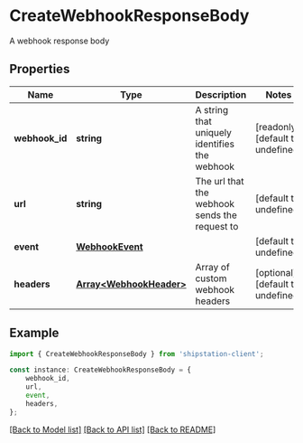 # CreateWebhookResponseBody

A webhook response body

## Properties

Name | Type | Description | Notes
------------ | ------------- | ------------- | -------------
**webhook_id** | **string** | A string that uniquely identifies the webhook | [readonly] [default to undefined]
**url** | **string** | The url that the webhook sends the request to | [default to undefined]
**event** | [**WebhookEvent**](WebhookEvent.md) |  | [default to undefined]
**headers** | [**Array&lt;WebhookHeader&gt;**](WebhookHeader.md) | Array of custom webhook headers | [optional] [default to undefined]

## Example

```typescript
import { CreateWebhookResponseBody } from 'shipstation-client';

const instance: CreateWebhookResponseBody = {
    webhook_id,
    url,
    event,
    headers,
};
```

[[Back to Model list]](../README.md#documentation-for-models) [[Back to API list]](../README.md#documentation-for-api-endpoints) [[Back to README]](../README.md)
